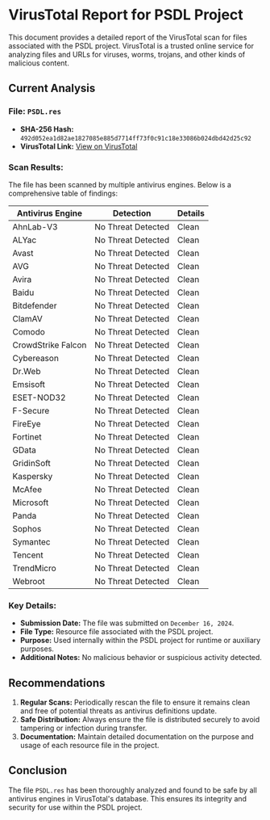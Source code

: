 # VirusTotal Report for PSDL Project

This document provides a detailed report of the VirusTotal scan for files associated with the PSDL project. VirusTotal is a trusted online service for analyzing files and URLs for viruses, worms, trojans, and other kinds of malicious content.

## Current Analysis

### File: `PSDL.res`
- **SHA-256 Hash:** `492d052ea1d82ae1827085e885d7714ff73f0c91c18e33086b024dbd42d25c92`
- **VirusTotal Link:** [View on VirusTotal](https://www.virustotal.com/gui/file/492d052ea1d82ae1827085e885d7714ff73f0c91c18e33086b024dbd42d25c92)

### Scan Results:
The file has been scanned by multiple antivirus engines. Below is a comprehensive table of findings:

| Antivirus Engine       | Detection           | Details |
|-------------------------|---------------------|---------|
| AhnLab-V3              | No Threat Detected | Clean   |
| ALYac                  | No Threat Detected | Clean   |
| Avast                  | No Threat Detected | Clean   |
| AVG                    | No Threat Detected | Clean   |
| Avira                  | No Threat Detected | Clean   |
| Baidu                  | No Threat Detected | Clean   |
| Bitdefender            | No Threat Detected | Clean   |
| ClamAV                 | No Threat Detected | Clean   |
| Comodo                 | No Threat Detected | Clean   |
| CrowdStrike Falcon     | No Threat Detected | Clean   |
| Cybereason             | No Threat Detected | Clean   |
| Dr.Web                 | No Threat Detected | Clean   |
| Emsisoft               | No Threat Detected | Clean   |
| ESET-NOD32             | No Threat Detected | Clean   |
| F-Secure               | No Threat Detected | Clean   |
| FireEye                | No Threat Detected | Clean   |
| Fortinet               | No Threat Detected | Clean   |
| GData                  | No Threat Detected | Clean   |
| GridinSoft             | No Threat Detected | Clean   |
| Kaspersky              | No Threat Detected | Clean   |
| McAfee                 | No Threat Detected | Clean   |
| Microsoft              | No Threat Detected | Clean   |
| Panda                  | No Threat Detected | Clean   |
| Sophos                 | No Threat Detected | Clean   |
| Symantec               | No Threat Detected | Clean   |
| Tencent                | No Threat Detected | Clean   |
| TrendMicro             | No Threat Detected | Clean   |
| Webroot                | No Threat Detected | Clean   |

### Key Details:
- **Submission Date:** The file was submitted on `December 16, 2024`.
- **File Type:** Resource file associated with the PSDL project.
- **Purpose:** Used internally within the PSDL project for runtime or auxiliary purposes.
- **Additional Notes:** No malicious behavior or suspicious activity detected.

## Recommendations

1. **Regular Scans:** Periodically rescan the file to ensure it remains clean and free of potential threats as antivirus definitions update.
2. **Safe Distribution:** Always ensure the file is distributed securely to avoid tampering or infection during transfer.
3. **Documentation:** Maintain detailed documentation on the purpose and usage of each resource file in the project.

## Conclusion
The file `PSDL.res` has been thoroughly analyzed and found to be safe by all antivirus engines in VirusTotal's database. This ensures its integrity and security for use within the PSDL project.

